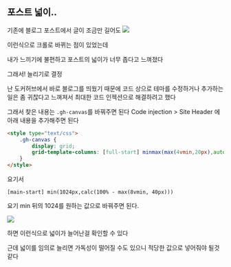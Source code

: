 
## 포스트 넓이..

기존에 블로그 포스트에서 글이 조금만 길어도 
![](https://i.imgur.com/S1ikjC8.png)

이런식으로 크롤로 바뀌는 점이 있었는데

내가 느끼기에 불편하고 포스트의 넓이가 너무 좁다고 느껴졌다

그래서! 늘리기로 결정

난 도커허브에서 바로 블로그를 띄웠기 때문에
코드 상으로 테마를 수정하거나 추가하는 일은 좀 귀찮다고 느껴져서
최대한 코드 인젝션으로 해결하려고 했다

그래서 찾은 내용는 `.gh-canvas`를 바꿔주면 된다
Code injection > Site Header 에 아래 내용을 추가해주면 된다
```html
<style type="text/css">
    .gh-canvas {
        display: grid;
        grid-template-columns: [full-start] minmax(max(4vmin,20px),auto) [wide-start] minmax(auto,240px) [main-start] min(1024px,calc(100% - max(8vmin, 40px))) [main-end] minmax(auto,240px) [wide-end] minmax(max(4vmin,20px),auto) [full-end];
    }
</style>
```

요기서 
```
[main-start] min(1024px,calc(100% - max(8vmin, 40px)))
```

요기 min 뒤의 1024를 원하는 값으로 바꿔주면 된다.

![](https://i.imgur.com/Wo6YZqb.png)

하면 이런식으로 넓이가 늘어난걸 확인할 수 있다

근데 넓이를 임의로 늘리면 가독성이 떨어질 수도 있으니
적당한 값으로 넣어줘야 될것 같다